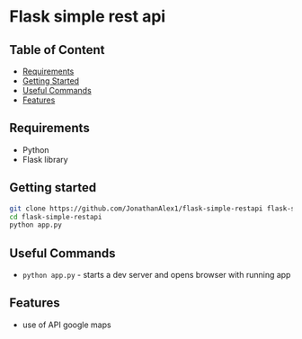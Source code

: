# Flask simple rest api

## Table of Content

- [Requirements](#requirements)
- [Getting Started](#getting-started)
- [Useful Commands](#useful-commands)
- [Features](#features)

## Requirements

- Python
- Flask library

## Getting started

```bash
git clone https://github.com/JonathanAlex1/flask-simple-restapi flask-simple-restapi
cd flask-simple-restapi
python app.py
```

## Useful Commands

- `python app.py` - starts a dev server and opens browser with running app

## Features

- use of API google maps
